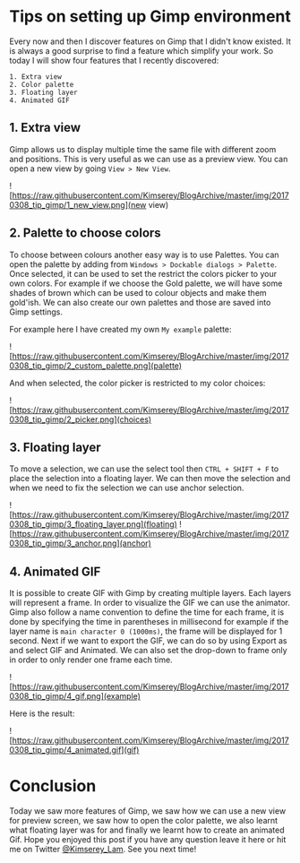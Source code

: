 # Tips on setting up Gimp environment

Every now and then I discover features on Gimp that I didn't know existed. It is always a good surprise to find a feature which simplify your work. So today I will show four features that I recently discovered: 

```
1. Extra view
2. Color palette
3. Floating layer
4. Animated GIF
```

## 1. Extra view

Gimp allows us to display multiple time the same file with different zoom and positions. This is very useful as we can use as a preview view.
You can open a new view by going `View > New View`.

![https://raw.githubusercontent.com/Kimserey/BlogArchive/master/img/20170308_tip_gimp/1_new_view.png](new view)

## 2. Palette to choose colors

To choose between colours another easy way is to use Palettes. You can open the palette by adding from `Windows > Dockable dialogs > Palette`. Once selected, it can be used to set the restrict the colors picker to your own colors. For example if we choose the Gold palette, we will have some shades of brown which can be used to colour objects and make them gold'ish.
We can also create our own palettes and those are saved into Gimp settings.

For example here I have created my own `My example` palette:

![https://raw.githubusercontent.com/Kimserey/BlogArchive/master/img/20170308_tip_gimp/2_custom_palette.png](palette)

And when selected, the color picker is restricted to my color choices:

![https://raw.githubusercontent.com/Kimserey/BlogArchive/master/img/20170308_tip_gimp/2_picker.png](choices)

## 3. Floating layer

To move a selection, we can use the select tool then `CTRL + SHIFT + F` to place the selection into a floating layer. We can then move the selection and when we need to fix the selection we can use anchor selection.

![https://raw.githubusercontent.com/Kimserey/BlogArchive/master/img/20170308_tip_gimp/3_floating_layer.png](floating)
![https://raw.githubusercontent.com/Kimserey/BlogArchive/master/img/20170308_tip_gimp/3_anchor.png](anchor)

## 4. Animated GIF

It is possible to create GIF with Gimp by creating multiple layers. Each layers will represent a frame. In order to visualize the GIF we can use the animator.
Gimp also follow a name convention to define the time for each frame, it is done by specifying the time in parentheses in millisecond for example if the layer name is `main character 0 (1000ms)`, the frame will be displayed for 1 second. Next if we want to export the GIF, we can do so by using Export as and select GIF and Animated.
We can also set the drop-down to frame only in order to only render one frame each time.

![https://raw.githubusercontent.com/Kimserey/BlogArchive/master/img/20170308_tip_gimp/4_gif.png](example)

Here is the result:

![https://raw.githubusercontent.com/Kimserey/BlogArchive/master/img/20170308_tip_gimp/4_animated.gif](gif)

# Conclusion

Today we saw more features of Gimp, we saw how we can use a new view for preview screen, we saw how to open the color palette, we also learnt what floating layer was for and finally we learnt how to create an animated Gif. Hope you enjoyed this post if you have any question leave it here or hit me on Twitter [@Kimserey_Lam](https://twitter.com/Kimserey_Lam). See you next time!
